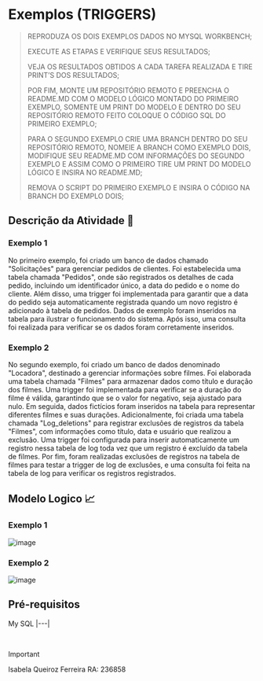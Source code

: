 # Exemplos (TRIGGERS)
> REPRODUZA OS DOIS EXEMPLOS DADOS NO MYSQL WORKBENCH;
>
> EXECUTE AS ETAPAS E VERIFIQUE SEUS RESULTADOS;
>
> VEJA OS RESULTADOS OBTIDOS A CADA TAREFA REALIZADA E TIRE PRINT’S DOS RESULTADOS;
>
> POR FIM, MONTE UM REPOSITÓRIO REMOTO E PREENCHA O README.MD COM O MODELO LÓGICO MONTADO DO PRIMEIRO EXEMPLO,
> SOMENTE UM PRINT DO MODELO E DENTRO DO SEU REPOSITÓRIO REMOTO FEITO COLOQUE O CÓDIGO SQL DO PRIMEIRO EXEMPLO;
>
> PARA O SEGUNDO EXEMPLO CRIE UMA BRANCH DENTRO DO SEU REPOSITÓRIO REMOTO, NOMEIE A BRANCH COMO EXEMPLO DOIS,
> MODIFIQUE SEU README.MD COM INFORMAÇÕES DO SEGUNDO EXEMPLO E ASSIM COMO O PRIMEIRO TIRE UM PRINT DO MODELO LÓGICO E INSIRA NO README.MD;
>
> REMOVA O SCRIPT DO PRIMEIRO EXEMPLO E INSIRA O CÓDIGO NA BRANCH DO EXEMPLO DOIS;

## Descrição da Atividade 📓
### Exemplo 1
No primeiro exemplo, foi criado um banco de dados chamado "Solicitações" para gerenciar pedidos de clientes. Foi estabelecida uma tabela chamada "Pedidos", onde são registrados os detalhes de cada pedido, incluindo um identificador único, a data do pedido e o nome do cliente. Além disso, uma trigger foi implementada para garantir que a data do pedido seja automaticamente registrada quando um novo registro é adicionado à tabela de pedidos. Dados de exemplo foram inseridos na tabela para ilustrar o funcionamento do sistema. Após isso, uma consulta foi realizada para verificar se os dados foram corretamente inseridos.

### Exemplo 2
No segundo exemplo, foi criado um banco de dados denominado "Locadora", destinado a gerenciar informações sobre filmes. Foi elaborada uma tabela chamada "Filmes" para armazenar dados como título e duração dos filmes. Uma trigger foi implementada para verificar se a duração do filme é válida, garantindo que se o valor for negativo, seja ajustado para nulo. Em seguida, dados fictícios foram inseridos na tabela para representar diferentes filmes e suas durações. Adicionalmente, foi criada uma tabela chamada "Log_deletions" para registrar exclusões de registros da tabela "Filmes", com informações como título, data e usuário que realizou a exclusão. Uma trigger foi configurada para inserir automaticamente um registro nessa tabela de log toda vez que um registro é excluído da tabela de filmes. Por fim, foram realizadas exclusões de registros na tabela de filmes para testar a trigger de log de exclusões, e uma consulta foi feita na tabela de log para verificar os registros registrados.

## Modelo Logico 📈

### Exemplo 1
![image](https://github.com/IsabelaQu/Trigger/assets/124175141/2f6f09d8-a3b1-47c7-8bce-96fb1d5a914b)

### Exemplo 2
![image](https://github.com/IsabelaQu/Trigger/assets/124175141/bd63f0ba-72e8-4b6a-86bd-f42c257e61b8)

## Pré-requisitos
My SQL
|---|

<br/>

> [!IMPORTANT]
> Isabela Queiroz Ferreira RA: 236858
